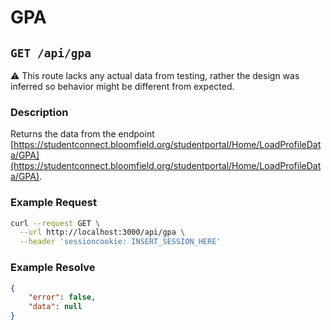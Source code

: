 # GPA 
## ``GET /api/gpa``

⚠️ This route lacks any actual data from testing, rather the design was inferred so behavior might be different from expected.

### Description
Returns the data from the endpoint [https://studentconnect.bloomfield.org/studentportal/Home/LoadProfileData/GPA](https://studentconnect.bloomfield.org/studentportal/Home/LoadProfileData/GPA).

### Example Request
```bash
curl --request GET \
  --url http://localhost:3000/api/gpa \
  --header 'sessioncookie: INSERT_SESSION_HERE'
```

### Example Resolve
```json
{
	"error": false,
	"data": null
}
```
